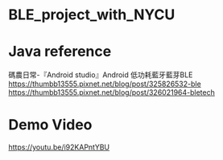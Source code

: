 # BLE_project_with_NYCU

# Java reference
碼農日常-『Android studio』Android 低功耗藍牙藍芽BLE  
https://thumbb13555.pixnet.net/blog/post/325826532-ble   
https://thumbb13555.pixnet.net/blog/post/326021964-bletech    

# Demo Video
https://youtu.be/i92KAPntYBU  

